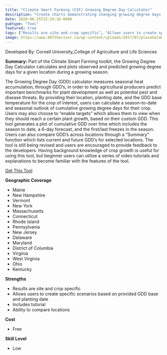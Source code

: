 ```yaml
---
title: "Climate Smart Farming (CSF) Growing Degree Day Calculator"
description: "Create charts demonstrating changing growing degree days based on planting date and GDD base."
date: 2020-06-25T15:24:16-0400
pubtype: "Tool"
featured: true
tags: ["Results are site and crop specific", "Allows users to create specific scenarios based on provided GDD base and planting date", "Includes tutorial", "Ability to compare locations"]
image: https://www.887theriver.ca/wp-content/uploads/2017/07/placeholder.jpg
---
```

Developed By: Cornell University_College of Agriculture and Life Sciences

**Summary:** Part of the Climate Smart Farming toolkit, the Growing Degree Day Calculator calculates and plots observed and predicted growing degree days for a given location during a growing season. 

The Growing Degree Day (GDD) calculator measures seasonal heat accumulation, through GDD’s, in order to help agricultural producers predict important benchmarks for plant development as well as potential pest and disease threats. By providing their location, planting date, and the GDD base temperature for the crop of interest, users can calculate a season-to-date and seasonal outlook of cumulative growing degree days for their crop. Users may also choose to “enable targets” which allows them to view when they should reach a certain plant growth, based on their custom GDD. This tool generates a plot of cumulative GDD over time which includes the season to date, a 6-day forecast, and the first/last freezes in the season. Users can also compare GDD’s across locations through a “Summary” function which lists current and future GDD’s for selected locations. The tool is still being revised and users are encouraged to provide feedback to the developers. Having background knowledge of crop growth is useful for using this tool, but beginner users can utilize a series of video tutorials and explanations to become familiar with the features of the tool.

<a href="http://climatesmartfarming.org/tools/csf-growing-degree-day-calculator/" target="_blank">Get This Tool</a>

__**Geographic Coverage**__
-  Maine
-  New Hampshire
-  Vermont
-  New York
-  Massachusetts
-  Connecticut
-  Rhode Island
-  Pennsylvania
-  New Jersey
-  Delaware
-  Maryland
-  District of Columbia
-  Virginia
-  West Virginia
-  Ohio
-  Kentucky

__**Strengths**__
-  Results are site and crop specific
-  Allows users to create specific scenarios based on provided GDD base and planting date
-  Includes tutorial
-  Ability to compare locations

__**Cost**__
- Free

__**Skill Level**__
- Low
